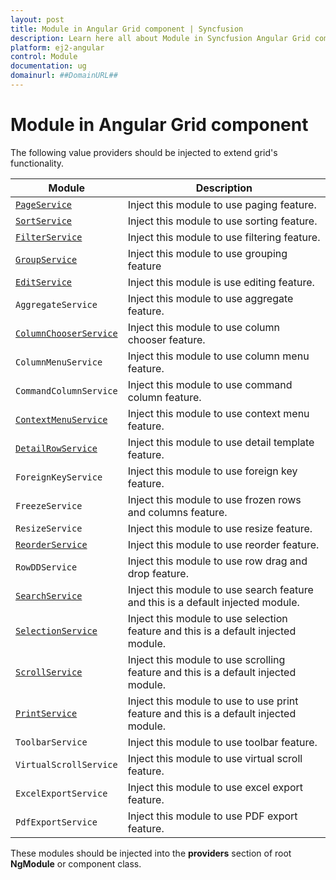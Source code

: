 ```yaml
---
layout: post
title: Module in Angular Grid component | Syncfusion
description: Learn here all about Module in Syncfusion Angular Grid component of Syncfusion Essential JS 2 and more.
platform: ej2-angular
control: Module 
documentation: ug
domainurl: ##DomainURL##
---
```


# Module in Angular Grid component

The following value providers should be injected to extend grid's functionality.

| Module | Description |
|------|-------------|
| [`PageService`](https://ej2.syncfusion.com/angular/documentation/api/grid/page)| Inject this module to use paging feature.|
| [`SortService`](https://ej2.syncfusion.com/angular/documentation/api/grid/sort)| Inject this module to use sorting feature.|
| [`FilterService`](https://ej2.syncfusion.com/angular/documentation/api/grid/filter)| Inject this module to use filtering feature.|
| [`GroupService`](https://ej2.syncfusion.com/angular/documentation/api/grid/group)| Inject this module to use grouping feature|
| [`EditService`](https://ej2.syncfusion.com/angular/documentation/api/grid/edit)| Inject this module is use editing feature.|
| `AggregateService`| Inject this module to use aggregate feature.|
| [`ColumnChooserService`](https://ej2.syncfusion.com/angular/documentation/api/grid/columnChooser)| Inject this module to use column chooser feature.|
| `ColumnMenuService`| Inject this module to use column menu feature.|
| `CommandColumnService`| Inject this module to use command column feature.|
| [`ContextMenuService`](https://ej2.syncfusion.com/angular/documentation/api/grid/contextMenu)| Inject this module to use context menu feature.|
| [`DetailRowService`](https://ej2.syncfusion.com/angular/documentation/api/grid/detailRow)| Inject this module to use detail template feature.|
| `ForeignKeyService`| Inject this module to use foreign key feature.|
| `FreezeService`| Inject this module to use frozen rows and columns feature.|
| `ResizeService`| Inject this module to use resize feature.|
| [`ReorderService`](https://ej2.syncfusion.com/angular/documentation/api/grid/reorder)| Inject this module to use reorder feature.|
| `RowDDService`| Inject this module to use row drag and drop feature.|
| [`SearchService`](https://ej2.syncfusion.com/angular/documentation/api/grid/search)| Inject this module to use search feature and this is a default injected module.|
| [`SelectionService`](https://ej2.syncfusion.com/angular/documentation/api/grid/selection)| Inject this module to use selection feature and this is a default injected module.|
| [`ScrollService`](https://ej2.syncfusion.com/angular/documentation/api/grid/scroll)| Inject this module to use scrolling feature and this is a default injected module.|
| [`PrintService`](https://ej2.syncfusion.com/angular/documentation/api/grid/print)| Inject this module to use to use print feature and this is a default injected module.|
| `ToolbarService`| Inject this module to use toolbar feature.|
| `VirtualScrollService`| Inject this module to use virtual scroll feature.|
| `ExcelExportService`| Inject this module to use excel export feature.|
| `PdfExportService`| Inject this module to use PDF export feature.|

These modules should be injected into the **providers** section of root **NgModule** or component class.
